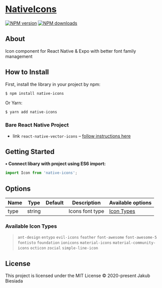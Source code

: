 # [NativeIcons](https://github.com/native-ly/native-icons)

[![NPM version](http://img.shields.io/npm/v/native-icons.svg?style=flat-square)](https://www.npmjs.com/package/native-icons)
[![NPM downloads](http://img.shields.io/npm/dm/native-icons.svg?style=flat-square)](https://www.npmjs.com/package/native-icons)

## About
Icon component for React Native & Expo with better font family management

## How to Install
First, install the library in your project by npm:
```sh
$ npm install native-icons
```

Or Yarn:
```sh
$ yarn add native-icons
```

### Bare React Native Project
- link `react-native-vector-icons` – [follow instructions here](https://github.com/oblador/react-native-vector-icons#installation)

## Getting Started
**• Connect libary with project using ES6 import:**
```js
import Icon from 'native-icons';
```

## Options
Name | Type | Default | Description | Available options
-|-|-|-|-
type | string | ` ` | Icons font type | [Icon Types](https://github.com/native-ly/native-icons#)

### Available Icon Types

> `ant-design`
> `entypo`
> `evil-icons`
> `feather`
> `font-awesome`
> `font-awesome-5`
> `fontisto`
> `foundation`
> `ionicons`
> `material-icons`
> `material-community-icons`
> `octicon`
> `zocial`
> `simple-line-icon`

## License
This project is licensed under the MIT License © 2020-present Jakub Biesiada

